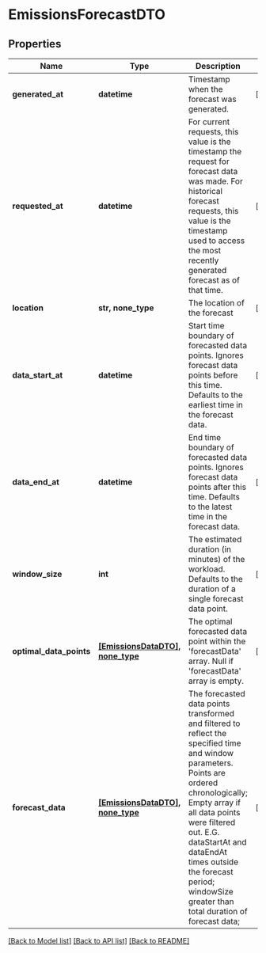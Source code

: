 # EmissionsForecastDTO


## Properties
Name | Type | Description | Notes
------------ | ------------- | ------------- | -------------
**generated_at** | **datetime** | Timestamp when the forecast was generated. | [optional] 
**requested_at** | **datetime** | For current requests, this value is the timestamp the request for forecast data was made.  For historical forecast requests, this value is the timestamp used to access the most   recently generated forecast as of that time. | [optional] 
**location** | **str, none_type** | The location of the forecast | [optional] 
**data_start_at** | **datetime** | Start time boundary of forecasted data points. Ignores forecast data points before this time.  Defaults to the earliest time in the forecast data. | [optional] 
**data_end_at** | **datetime** | End time boundary of forecasted data points. Ignores forecast data points after this time.  Defaults to the latest time in the forecast data. | [optional] 
**window_size** | **int** | The estimated duration (in minutes) of the workload.  Defaults to the duration of a single forecast data point. | [optional] 
**optimal_data_points** | [**[EmissionsDataDTO], none_type**](EmissionsDataDTO.md) | The optimal forecasted data point within the &#39;forecastData&#39; array.  Null if &#39;forecastData&#39; array is empty. | [optional] 
**forecast_data** | [**[EmissionsDataDTO], none_type**](EmissionsDataDTO.md) | The forecasted data points transformed and filtered to reflect the specified time and window parameters.  Points are ordered chronologically; Empty array if all data points were filtered out.  E.G. dataStartAt and dataEndAt times outside the forecast period; windowSize greater than total duration of forecast data; | [optional] 

[[Back to Model list]](../README.md#documentation-for-models) [[Back to API list]](../README.md#documentation-for-api-endpoints) [[Back to README]](../README.md)


